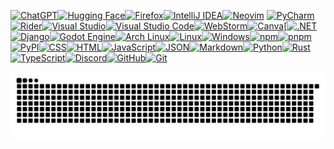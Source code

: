 [![ChatGPT](https://img.shields.io/badge/ChatGPT-74aa9c?logo=openai&logoColor=white)](#)[![Hugging Face](https://img.shields.io/badge/Hugging%20Face-FFD21E?logo=huggingface&logoColor=000)](#)[![Firefox](https://img.shields.io/badge/Firefox-FF7139?logo=Firefox&logoColor=white)](#)[![IntelliJ IDEA](https://img.shields.io/badge/IntelliJIDEA-000000.svg?logo=intellij-idea&logoColor=white)](#)[![Neovim](https://img.shields.io/badge/Neovim-57A143?logo=neovim&logoColor=fff)](#)	[![PyCharm](https://img.shields.io/badge/PyCharm-000?logo=pycharm&logoColor=fff)](#)[![Rider](https://img.shields.io/badge/Rider-000?logo=rider&logoColor=fff)](#)[![Visual Studio](https://custom-icon-badges.demolab.com/badge/Visual%20Studio-5C2D91.svg?&logo=visual-studio&logoColor=white)](#)[![Visual Studio Code](https://custom-icon-badges.demolab.com/badge/Visual%20Studio%20Code-0078d7.svg?logo=vsc&logoColor=white)](#)[![WebStorm](https://img.shields.io/badge/WebStorm-000?logo=webstorm&logoColor=fff)](#)[![Canva](https://img.shields.io/badge/Canva-%2300C4CC.svg?&logo=Canva&logoColor=white)](#)[[![.NET](https://img.shields.io/badge/.NET-512BD4?logo=dotnet&logoColor=fff)](#)[![Django](https://img.shields.io/badge/Django-%23092E20.svg?logo=django&logoColor=white)](#)[![Godot Engine](https://img.shields.io/badge/Godot-%23FFFFFF.svg?logo=godot-engine)](#)[![Arch Linux](https://img.shields.io/badge/Arch%20Linux-1793D1?logo=arch-linux&logoColor=fff)](#)[![Linux](https://img.shields.io/badge/Linux-FCC624?logo=linux&logoColor=black)](#)[![Windows](https://custom-icon-badges.demolab.com/badge/Windows-0078D6?logo=windows11&logoColor=white)](#)[![npm](https://img.shields.io/badge/npm-CB3837?logo=npm&logoColor=fff)](#)[![pnpm](https://img.shields.io/badge/pnpm-F69220?logo=pnpm&logoColor=fff)](#)[![PyPI](https://img.shields.io/badge/PyPI-3775A9?logo=pypi&logoColor=fff)](#)[![CSS](https://img.shields.io/badge/CSS-1572B6?logo=css3&logoColor=fff)](#)[![HTML](https://img.shields.io/badge/HTML-%23E34F26.svg?logo=html5&logoColor=white)](#)[![JavaScript](https://img.shields.io/badge/JavaScript-F7DF1E?logo=javascript&logoColor=000)](#)[![JSON](https://img.shields.io/badge/JSON-000?logo=json&logoColor=fff)](#)[![Markdown](https://img.shields.io/badge/Markdown-%23000000.svg?logo=markdown&logoColor=white)](#)[![Python](https://img.shields.io/badge/Python-3776AB?logo=python&logoColor=fff)](#)[![Rust](https://img.shields.io/badge/Rust-%23000000.svg?e&logo=rust&logoColor=white)](#)[![TypeScript](https://img.shields.io/badge/TypeScript-3178C6?logo=typescript&logoColor=fff)](#)[![Discord](https://img.shields.io/badge/Discord-%235865F2.svg?&logo=discord&logoColor=white)](#)[![GitHub](https://img.shields.io/badge/GitHub-%23121011.svg?logo=github&logoColor=white)](#)[![Git](https://img.shields.io/badge/Git-F05032?logo=git&logoColor=fff)](#)

<picture>
  <source media="(prefers-color-scheme: dark)" srcset="https://raw.githubusercontent.com/YoussefDevPro/YoussefDevPro/output/github-snake-dark.svg" />
  <source media="(prefers-color-scheme: light)" srcset="https://raw.githubusercontent.com/YoussefDevPro/YoussefDevPro/output/github-snake.svg" />
  <img alt="github-snake" src="https://raw.githubusercontent.com/YoussefDevPro/YoussefDevPro/output/github-snake.svg" />
</picture>


